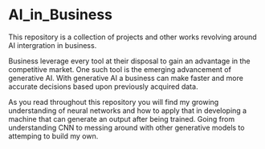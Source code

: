 # AI_in_Business
This repository is a collection of projects and other works revolving around AI intergration in business.

Business leverage every tool at their disposal to gain an advantage in the competitive market. One such tool is the emerging advancement of generative AI. With generative AI a
business can make faster and more accurate decisions based upon previously acquired data.

As you read throughout this repository you will find my growing understanding of neural networks and how to apply that in developing a machine that can generate an output after 
being trained. Going from understanding CNN to messing around with other generative models to attemping to build my own. 
